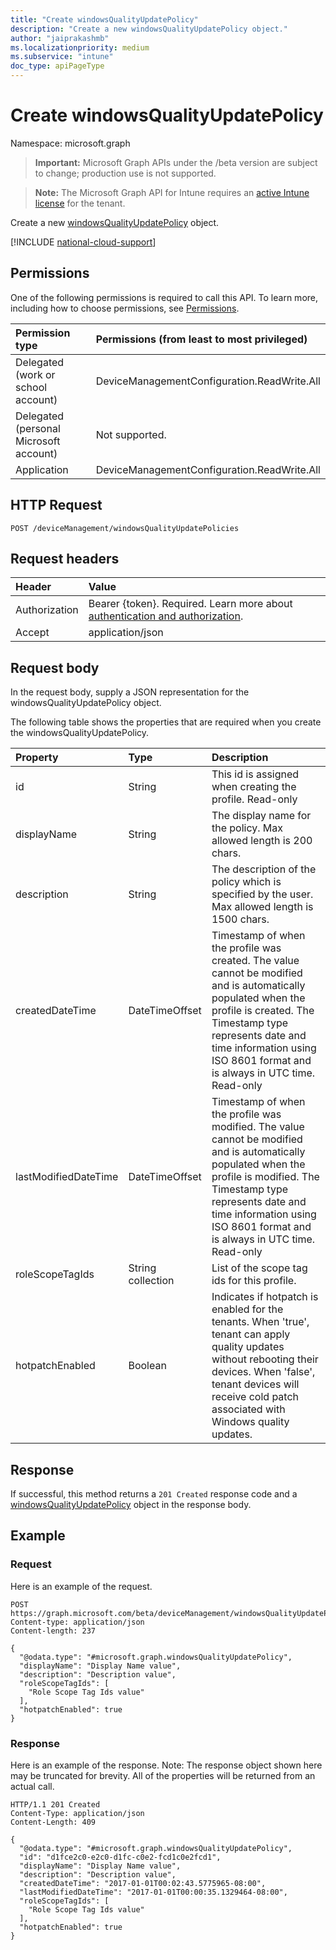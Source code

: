 ```yaml
---
title: "Create windowsQualityUpdatePolicy"
description: "Create a new windowsQualityUpdatePolicy object."
author: "jaiprakashmb"
ms.localizationpriority: medium
ms.subservice: "intune"
doc_type: apiPageType
---
```


# Create windowsQualityUpdatePolicy

Namespace: microsoft.graph

> **Important:** Microsoft Graph APIs under the /beta version are subject to change; production use is not supported.

> **Note:** The Microsoft Graph API for Intune requires an [active Intune license](https://go.microsoft.com/fwlink/?linkid=839381) for the tenant.

Create a new [windowsQualityUpdatePolicy](../resources/intune-softwareupdate-windowsqualityupdatepolicy.md) object.

[!INCLUDE [national-cloud-support](../../includes/all-clouds.md)]

## Permissions
One of the following permissions is required to call this API. To learn more, including how to choose permissions, see [Permissions](/graph/permissions-reference).

|Permission type|Permissions (from least to most privileged)|
|:---|:---|
|Delegated (work or school account)|DeviceManagementConfiguration.ReadWrite.All|
|Delegated (personal Microsoft account)|Not supported.|
|Application|DeviceManagementConfiguration.ReadWrite.All|

## HTTP Request
<!-- {
  "blockType": "ignored"
}
-->
``` http
POST /deviceManagement/windowsQualityUpdatePolicies
```

## Request headers
|Header|Value|
|:---|:---|
|Authorization|Bearer {token}. Required. Learn more about [authentication and authorization](/graph/auth/auth-concepts).|
|Accept|application/json|

## Request body
In the request body, supply a JSON representation for the windowsQualityUpdatePolicy object.

The following table shows the properties that are required when you create the windowsQualityUpdatePolicy.

|Property|Type|Description|
|:---|:---|:---|
|id|String|This id is assigned when creating the profile. Read-only|
|displayName|String|The display name for the policy. Max allowed length is 200 chars.|
|description|String|The description of the policy which is specified by the user. Max allowed length is 1500 chars.|
|createdDateTime|DateTimeOffset|Timestamp of when the profile was created. The value cannot be modified and is automatically populated when the profile is created. The Timestamp type represents date and time information using ISO 8601 format and is always in UTC time. Read-only|
|lastModifiedDateTime|DateTimeOffset|Timestamp of when the profile was modified. The value cannot be modified and is automatically populated when the profile is modified. The Timestamp type represents date and time information using ISO 8601 format and is always in UTC time. Read-only|
|roleScopeTagIds|String collection|List of the scope tag ids for this profile.|
|hotpatchEnabled|Boolean|Indicates if hotpatch is enabled for the tenants. When 'true', tenant can apply quality updates without rebooting their devices. When 'false', tenant devices will receive cold patch associated with Windows quality updates.|



## Response
If successful, this method returns a `201 Created` response code and a [windowsQualityUpdatePolicy](../resources/intune-softwareupdate-windowsqualityupdatepolicy.md) object in the response body.

## Example

### Request
Here is an example of the request.
``` http
POST https://graph.microsoft.com/beta/deviceManagement/windowsQualityUpdatePolicies
Content-type: application/json
Content-length: 237

{
  "@odata.type": "#microsoft.graph.windowsQualityUpdatePolicy",
  "displayName": "Display Name value",
  "description": "Description value",
  "roleScopeTagIds": [
    "Role Scope Tag Ids value"
  ],
  "hotpatchEnabled": true
}
```

### Response
Here is an example of the response. Note: The response object shown here may be truncated for brevity. All of the properties will be returned from an actual call.
``` http
HTTP/1.1 201 Created
Content-Type: application/json
Content-Length: 409

{
  "@odata.type": "#microsoft.graph.windowsQualityUpdatePolicy",
  "id": "d1fce2c0-e2c0-d1fc-c0e2-fcd1c0e2fcd1",
  "displayName": "Display Name value",
  "description": "Description value",
  "createdDateTime": "2017-01-01T00:02:43.5775965-08:00",
  "lastModifiedDateTime": "2017-01-01T00:00:35.1329464-08:00",
  "roleScopeTagIds": [
    "Role Scope Tag Ids value"
  ],
  "hotpatchEnabled": true
}
```
